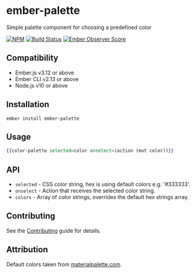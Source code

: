 # ember-palette

Simple palette component for choosing a predefined color

[![NPM][npm-badge-img]][npm-badge-link]
[![Build Status][travis-badge]][travis-badge-url]
[![Ember Observer Score][ember-observer-badge]][ember-observer-url]

## Compatibility

- Ember.js v3.12 or above
- Ember CLI v2.13 or above
- Node.js v10 or above

## Installation

```shell
ember install ember-palette
```

## Usage

```hbs
{{color-palette selected=color onselect=(action (mut color))}}
```

## API

- `selected` - CSS color string, hex is using default colors e.g. '#333333'.
- `onselect` - Action that receives the selected color string.
- `colors` - Array of color strings, overrides the default hex strings array.

## Contributing

See the [Contributing](CONTRIBUTING.md) guide for details.

## Attribution

Default colors taken from [materialpalette.com][colors].

[npm-badge-img]: https://badge.fury.io/js/ember-palette.svg
[npm-badge-link]: http://badge.fury.io/js/ember-palette
[travis-badge]: https://travis-ci.org/knownasilya/ember-palette.svg
[travis-badge-url]: https://travis-ci.org/knownasilya/ember-palette
[ember-observer-badge]: http://emberobserver.com/badges/ember-palette.svg
[ember-observer-url]: http://emberobserver.com/addons/ember-palette
[colors]: http://materialpalette.com
